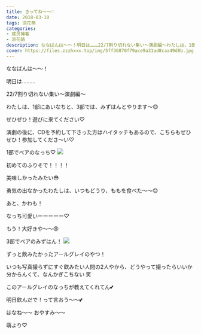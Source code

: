 ```yaml
---
title: きってね〜〜♡
date: 2018-03-10
tags: 涼花萌
categories: 
- 成员博客
- 涼花萌
description: ななばんは～～！明日は………22/7割り切れない集い～演劇編～わたしは、1部にあいなちと、3部では、みずはんとやります〜😊ぜひぜひ！遊びに来てください♡...
cover: https://files.zzzhxxx.top/img/5ff36870f79ace9a31ad8caa49d8b.jpg 
---
```






ななばんは～～！





明日は………

22/7割り切れない集い～演劇編～





わたしは、1部にあいなちと、3部では、みずはんとやります〜😊






ぜひぜひ！遊びに来てください♡



演劇の後に、CDを予約して下さった方はハイタッチもあるので、こちらもぜひぜひ！参加してくださ〜い♡
















1部でペアのなっち♡
![](https://files.zzzhxxx.top/img/5ff36870f79ace9a31ad8caa49d8b.jpg)






初めてのふりそで！！！！




美味しかったみたい😳






勇気の出なかったわたしは、いつもどうり、ももを食べた〜〜😊



あと、かわも！




なっち可愛いーーーーー♡



もう！大好きや〜〜😍

















3部でペアのみずはん！
![](https://files.zzzhxxx.top/img/5ff36870f79ace9a31ad8caa49d8b-01.jpg)






ずっと飲みたかったアールグレイのやつ！





いつも写真撮らずにすぐ飲みたい人間の2人やから、どうやって撮ったらいいか分からんくて、なんかぎこちない 笑







このアールグレイのなっちが教えてくれてん💕




明日飲んだで！って言おう〜〜💕












ほなね〜〜
おやすみ〜〜






萌より♡



